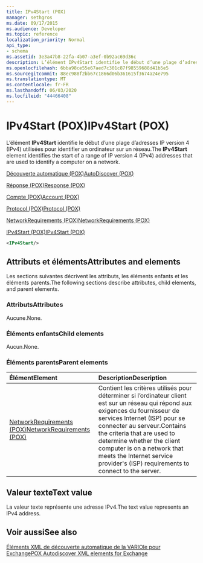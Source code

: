 ```yaml
---
title: IPv4Start (POX)
manager: sethgros
ms.date: 09/17/2015
ms.audience: Developer
ms.topic: reference
localization_priority: Normal
api_type:
- schema
ms.assetid: 3e3a47b8-22fa-4b07-a3ef-0b92ac69d36c
description: L’élément IPv4Start identifie le début d’une plage d’adresses IP version 4 (IPv4) utilisées pour identifier un ordinateur sur un réseau.
ms.openlocfilehash: 6bba98ce55e67aed7c301c87f98559688d41b5e5
ms.sourcegitcommit: 88ec988f2bb67c1866d06b361615f3674a24e795
ms.translationtype: MT
ms.contentlocale: fr-FR
ms.lasthandoff: 06/03/2020
ms.locfileid: "44466408"
---
```

# <a name="ipv4start-pox"></a><span data-ttu-id="c980e-103">IPv4Start (POX)</span><span class="sxs-lookup"><span data-stu-id="c980e-103">IPv4Start (POX)</span></span>

<span data-ttu-id="c980e-104">L’élément **IPv4Start** identifie le début d’une plage d’adresses IP version 4 (IPv4) utilisées pour identifier un ordinateur sur un réseau.</span><span class="sxs-lookup"><span data-stu-id="c980e-104">The **IPv4Start** element identifies the start of a range of IP version 4 (IPv4) addresses that are used to identify a computer on a network.</span></span> 
  
[<span data-ttu-id="c980e-105">Découverte automatique (POX)</span><span class="sxs-lookup"><span data-stu-id="c980e-105">AutoDiscover (POX)</span></span>](autodiscover-pox.md)
  
[<span data-ttu-id="c980e-106">Réponse (POX)</span><span class="sxs-lookup"><span data-stu-id="c980e-106">Response (POX)</span></span>](response-pox.md)
  
[<span data-ttu-id="c980e-107">Compte (POX)</span><span class="sxs-lookup"><span data-stu-id="c980e-107">Account (POX)</span></span>](account-pox.md)
  
[<span data-ttu-id="c980e-108">Protocol (POX)</span><span class="sxs-lookup"><span data-stu-id="c980e-108">Protocol (POX)</span></span>](protocol-pox.md)
  
[<span data-ttu-id="c980e-109">NetworkRequirements (POX)</span><span class="sxs-lookup"><span data-stu-id="c980e-109">NetworkRequirements (POX)</span></span>](networkrequirements-pox.md)
  
[<span data-ttu-id="c980e-110">IPv4Start (POX)</span><span class="sxs-lookup"><span data-stu-id="c980e-110">IPv4Start (POX)</span></span>](ipv4start-pox.md)
  
```xml
<IPv4Start/>
```

## <a name="attributes-and-elements"></a><span data-ttu-id="c980e-111">Attributs et éléments</span><span class="sxs-lookup"><span data-stu-id="c980e-111">Attributes and elements</span></span>

<span data-ttu-id="c980e-112">Les sections suivantes décrivent les attributs, les éléments enfants et les éléments parents.</span><span class="sxs-lookup"><span data-stu-id="c980e-112">The following sections describe attributes, child elements, and parent elements.</span></span>
  
### <a name="attributes"></a><span data-ttu-id="c980e-113">Attributs</span><span class="sxs-lookup"><span data-stu-id="c980e-113">Attributes</span></span>

<span data-ttu-id="c980e-114">Aucune.</span><span class="sxs-lookup"><span data-stu-id="c980e-114">None.</span></span>
  
### <a name="child-elements"></a><span data-ttu-id="c980e-115">Éléments enfants</span><span class="sxs-lookup"><span data-stu-id="c980e-115">Child elements</span></span>

<span data-ttu-id="c980e-116">Aucun.</span><span class="sxs-lookup"><span data-stu-id="c980e-116">None.</span></span>
  
### <a name="parent-elements"></a><span data-ttu-id="c980e-117">Éléments parents</span><span class="sxs-lookup"><span data-stu-id="c980e-117">Parent elements</span></span>

|<span data-ttu-id="c980e-118">**Élément**</span><span class="sxs-lookup"><span data-stu-id="c980e-118">**Element**</span></span>|<span data-ttu-id="c980e-119">**Description**</span><span class="sxs-lookup"><span data-stu-id="c980e-119">**Description**</span></span>|
|:-----|:-----|
|[<span data-ttu-id="c980e-120">NetworkRequirements (POX)</span><span class="sxs-lookup"><span data-stu-id="c980e-120">NetworkRequirements (POX)</span></span>](networkrequirements-pox.md) <br/> |<span data-ttu-id="c980e-121">Contient les critères utilisés pour déterminer si l’ordinateur client est sur un réseau qui répond aux exigences du fournisseur de services Internet (ISP) pour se connecter au serveur.</span><span class="sxs-lookup"><span data-stu-id="c980e-121">Contains the criteria that are used to determine whether the client computer is on a network that meets the Internet service provider's (ISP) requirements to connect to the server.</span></span>  <br/> |
   
## <a name="text-value"></a><span data-ttu-id="c980e-122">Valeur texte</span><span class="sxs-lookup"><span data-stu-id="c980e-122">Text value</span></span>

<span data-ttu-id="c980e-123">La valeur texte représente une adresse IPv4.</span><span class="sxs-lookup"><span data-stu-id="c980e-123">The text value represents an IPv4 address.</span></span>
  
## <a name="see-also"></a><span data-ttu-id="c980e-124">Voir aussi</span><span class="sxs-lookup"><span data-stu-id="c980e-124">See also</span></span>



[<span data-ttu-id="c980e-125">Éléments XML de découverte automatique de la VARIOle pour Exchange</span><span class="sxs-lookup"><span data-stu-id="c980e-125">POX Autodiscover XML elements for Exchange</span></span>](pox-autodiscover-xml-elements-for-exchange.md)

